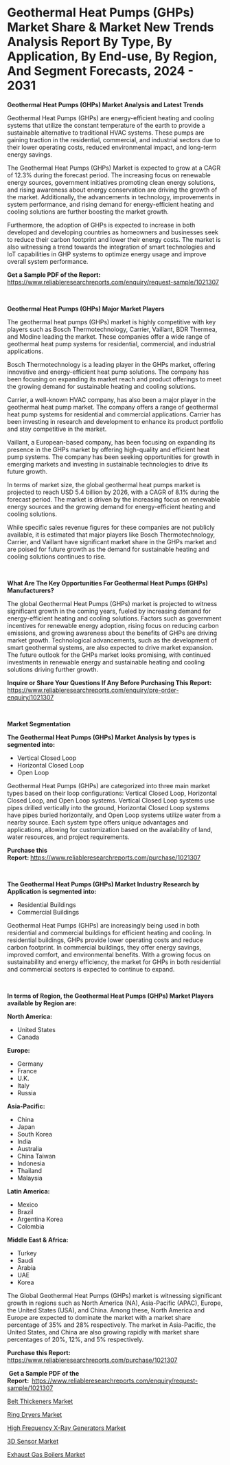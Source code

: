 <p><h1>Geothermal Heat Pumps (GHPs) Market Share & Market New Trends Analysis Report By Type, By Application, By End-use, By Region, And Segment Forecasts, 2024 - 2031</h1></p><p><strong>Geothermal Heat Pumps (GHPs) Market Analysis and Latest Trends</strong></p>
<p><p>Geothermal Heat Pumps (GHPs) are energy-efficient heating and cooling systems that utilize the constant temperature of the earth to provide a sustainable alternative to traditional HVAC systems. These pumps are gaining traction in the residential, commercial, and industrial sectors due to their lower operating costs, reduced environmental impact, and long-term energy savings.</p><p>The Geothermal Heat Pumps (GHPs) Market is expected to grow at a CAGR of 12.3% during the forecast period. The increasing focus on renewable energy sources, government initiatives promoting clean energy solutions, and rising awareness about energy conservation are driving the growth of the market. Additionally, the advancements in technology, improvements in system performance, and rising demand for energy-efficient heating and cooling solutions are further boosting the market growth.</p><p>Furthermore, the adoption of GHPs is expected to increase in both developed and developing countries as homeowners and businesses seek to reduce their carbon footprint and lower their energy costs. The market is also witnessing a trend towards the integration of smart technologies and IoT capabilities in GHP systems to optimize energy usage and improve overall system performance.</p></p>
<p><strong>Get a Sample PDF of the Report:&nbsp;</strong> <a href="https://www.reliableresearchreports.com/enquiry/request-sample/1021307">https://www.reliableresearchreports.com/enquiry/request-sample/1021307</a></p>
<p>&nbsp;</p>
<p><strong>Geothermal Heat Pumps (GHPs) Major Market Players</strong></p>
<p><p>The geothermal heat pumps (GHPs) market is highly competitive with key players such as Bosch Thermotechnology, Carrier, Vaillant, BDR Thermea, and Modine leading the market. These companies offer a wide range of geothermal heat pump systems for residential, commercial, and industrial applications.</p><p>Bosch Thermotechnology is a leading player in the GHPs market, offering innovative and energy-efficient heat pump solutions. The company has been focusing on expanding its market reach and product offerings to meet the growing demand for sustainable heating and cooling solutions.</p><p>Carrier, a well-known HVAC company, has also been a major player in the geothermal heat pump market. The company offers a range of geothermal heat pump systems for residential and commercial applications. Carrier has been investing in research and development to enhance its product portfolio and stay competitive in the market.</p><p>Vaillant, a European-based company, has been focusing on expanding its presence in the GHPs market by offering high-quality and efficient heat pump systems. The company has been seeking opportunities for growth in emerging markets and investing in sustainable technologies to drive its future growth.</p><p>In terms of market size, the global geothermal heat pumps market is projected to reach USD 5.4 billion by 2026, with a CAGR of 8.1% during the forecast period. The market is driven by the increasing focus on renewable energy sources and the growing demand for energy-efficient heating and cooling solutions.</p><p>While specific sales revenue figures for these companies are not publicly available, it is estimated that major players like Bosch Thermotechnology, Carrier, and Vaillant have significant market share in the GHPs market and are poised for future growth as the demand for sustainable heating and cooling solutions continues to rise.</p></p>
<p>&nbsp;</p>
<p><strong>What Are The Key Opportunities For Geothermal Heat Pumps (GHPs) Manufacturers?</strong></p>
<p><p>The global Geothermal Heat Pumps (GHPs) market is projected to witness significant growth in the coming years, fueled by increasing demand for energy-efficient heating and cooling solutions. Factors such as government incentives for renewable energy adoption, rising focus on reducing carbon emissions, and growing awareness about the benefits of GHPs are driving market growth. Technological advancements, such as the development of smart geothermal systems, are also expected to drive market expansion. The future outlook for the GHPs market looks promising, with continued investments in renewable energy and sustainable heating and cooling solutions driving further growth.</p></p>
<p><strong>Inquire or Share Your Questions If Any Before Purchasing This Report:</strong> <a href="https://www.reliableresearchreports.com/enquiry/pre-order-enquiry/1021307">https://www.reliableresearchreports.com/enquiry/pre-order-enquiry/1021307</a></p>
<p>&nbsp;</p>
<p><strong>Market Segmentation</strong></p>
<p><strong>The Geothermal Heat Pumps (GHPs) Market Analysis by types is segmented into:</strong></p>
<p><ul><li>Vertical Closed Loop</li><li>Horizontal Closed Loop</li><li>Open Loop</li></ul></p>
<p><p>Geothermal Heat Pumps (GHPs) are categorized into three main market types based on their loop configurations: Vertical Closed Loop, Horizontal Closed Loop, and Open Loop systems. Vertical Closed Loop systems use pipes drilled vertically into the ground, Horizontal Closed Loop systems have pipes buried horizontally, and Open Loop systems utilize water from a nearby source. Each system type offers unique advantages and applications, allowing for customization based on the availability of land, water resources, and project requirements.</p></p>
<p><strong>Purchase this Report:&nbsp;</strong><a href="https://www.reliableresearchreports.com/purchase/1021307">https://www.reliableresearchreports.com/purchase/1021307</a></p>
<p>&nbsp;</p>
<p><strong>The Geothermal Heat Pumps (GHPs) Market Industry Research by Application is segmented into:</strong></p>
<p><ul><li>Residential Buildings</li><li>Commercial Buildings</li></ul></p>
<p><p>Geothermal Heat Pumps (GHPs) are increasingly being used in both residential and commercial buildings for efficient heating and cooling. In residential buildings, GHPs provide lower operating costs and reduce carbon footprint. In commercial buildings, they offer energy savings, improved comfort, and environmental benefits. With a growing focus on sustainability and energy efficiency, the market for GHPs in both residential and commercial sectors is expected to continue to expand.</p></p>
<p>&nbsp;</p>
<p><strong>In terms of Region, the Geothermal Heat Pumps (GHPs) Market Players available by Region are:</strong></p>
<p>
    <p> <strong> North America: </strong>
        <ul>
            <li>United States</li>
            <li>Canada</li>
        </ul>
        </p> 
    <p> <strong> Europe: </strong>
        <ul>
            <li>Germany</li>
            <li>France</li>
            <li>U.K.</li>
            <li>Italy</li>
            <li>Russia</li>
        </ul>
        </p> 
    <p> <strong> Asia-Pacific: </strong>
        <ul>
            <li>China</li>
            <li>Japan</li>
            <li>South Korea</li>
            <li>India</li>
            <li>Australia</li>
            <li>China Taiwan</li>
            <li>Indonesia</li>
            <li>Thailand</li>
            <li>Malaysia</li>
        </ul>
        </p> 
    <p> <strong> Latin America: </strong>
        <ul>
            <li>Mexico</li>
            <li>Brazil</li>
            <li>Argentina Korea</li>
            <li>Colombia</li>
        </ul>
        </p> 
    <p> <strong> Middle East & Africa: </strong>
        <ul>
            <li>Turkey</li>
            <li>Saudi</li>
            <li>Arabia</li>
            <li>UAE</li>
            <li>Korea</li>
        </ul>
    </p>
    </p>
<p><p>The Global Geothermal Heat Pumps (GHPs) market is witnessing significant growth in regions such as North America (NA), Asia-Pacific (APAC), Europe, the United States (USA), and China. Among these, North America and Europe are expected to dominate the market with a market share percentage of 35% and 28% respectively. The market in Asia-Pacific, the United States, and China are also growing rapidly with market share percentages of 20%, 12%, and 5% respectively.</p></p>
<p><strong>Purchase this Report: </strong><a href="https://www.reliableresearchreports.com/purchase/1021307">https://www.reliableresearchreports.com/purchase/1021307</a></p>
<p>&nbsp;<strong>Get a Sample PDF of the Report:&nbsp;&nbsp;</strong><a href="https://www.reliableresearchreports.com/enquiry/request-sample/1021307">https://www.reliableresearchreports.com/enquiry/request-sample/1021307</a></p>
<p><strong></strong></p>
<p><p><a href="https://medium.com/@anitabeatty1/belt-thickeners-market-furnishes-information-on-market-share-market-trends-and-market-growth-2efe0b8e2826">Belt Thickeners Market</a></p><p><a href="https://medium.com/@anitabeatty1/ring-dryers-market-analysis-its-cagr-market-segmentation-and-global-industry-overview-1359d0537296">Ring Dryers Market</a></p><p><a href="https://github.com/provorikovar/Market-Research-Report-List-3/blob/main/high-frequency-x-ray-generators-market.md">High Frequency X-Ray Generators Market</a></p><p><a href="https://github.com/CliffMedina6/Market-Research-Report-List-3/blob/main/3d-sensor-market.md">3D Sensor Market</a></p><p><a href="https://medium.com/@anitabeatty1/decoding-exhaust-gas-boilers-market-metrics-market-share-trends-and-growth-patterns-17d8d8988c1e">Exhaust Gas Boilers Market</a></p></p>